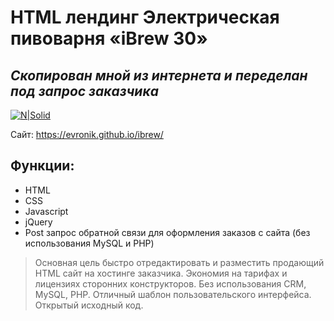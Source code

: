 # HTML лендинг Электрическая пивоварня «iBrew 30»
## _Скопирован мной из интернета и переделан под запрос заказчика_  

[![N|Solid](https://evronik.github.io/ibrew/ibrew.jpg)](https://evronik.github.io/ibrew/)

Сайт: https://evronik.github.io/ibrew/

## Функции:

- HTML
- CSS
- Javascript
- jQuery
- Post запрос обратной связи для оформления заказов с сайта (без использования MySQL и PHP)

> Основная цель быстро отредактировать и разместить продающий HTML сайт на хостинге заказчика.
> Экономия на тарифах и лицензиях сторонних конструкторов.
> Без использования CRM, MySQL, PHP.
> Отличный шаблон пользовательского интерфейса.
> Открытый исходный код.
